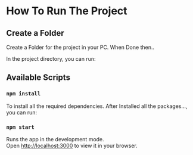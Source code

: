 #  How To Run The Project

## Create a Folder 

Create a Folder for the project in your PC. When Done then..

In the project directory, you can run:

## Available Scripts

### `npm install`
To install all the required dependencies. After Installed all the packages..., you can run:

### `npm start`
Runs the app in the development mode.\
Open [http://localhost:3000](http://localhost:3000) to view it in your browser.



